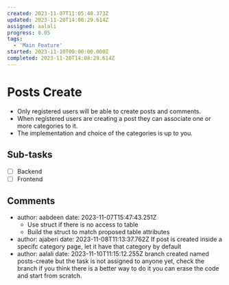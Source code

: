 ```yaml
---
created: 2023-11-07T11:05:40.373Z
updated: 2023-11-20T14:08:29.614Z
assigned: aalali
progress: 0.05
tags:
  - 'Main Feature'
started: 2023-11-10T00:00:00.000Z
completed: 2023-11-20T14:08:29.614Z
---
```


# Posts Create

- Only registered users will be able to create posts and comments.
- When registered users are creating a post they can associate one or more categories to it.
- The implementation and choice of the categories is up to you.

## Sub-tasks

- [ ] Backend
- [ ] Frontend

## Comments

- author: aabdeen
  date: 2023-11-07T15:47:43.251Z
  - Use struct if there is no access to table
  - Build the struct to match proposed table attributes
- author: ajaberi
  date: 2023-11-08T11:13:37.762Z
  If post is created inside a specifc category page, let it have that category by default
- author: aalali
  date: 2023-11-10T11:15:12.255Z
  branch created named posts-create but the task is not assigned to anyone yet, check the branch if you think there is a better way to do it you can erase the code and start from scratch.
